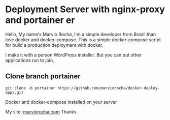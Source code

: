 # Deployment Server with nginx-proxy  and portainer er

Hello, My name's Marvio Rocha, I'm a simple developer from Brazil than love  docker and docker-compose. This is a simple docker-compose script for build a production deployment with docker.

I make it with a person WordPress installer. But you can put other applications run to join.

## Clone branch portainer

`git clone -b portainer https://github.com/marviorocha/docker-deploy-apps.git `


Docker and docker-compose installed on your server

My site: [marviorocha.com](https://www.marviorocha.com)
Thanks.
